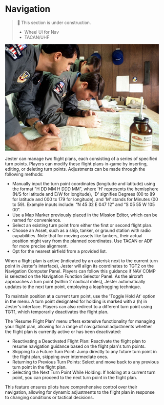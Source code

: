 # Navigation

> 🚧 This section is under construction.
>
> * Wheel UI for Nav
> * TACAN/UHF

![real_life_crew_with_map](../img/map_2.jpg)

Jester can manage two flight plans, each consisting of a series of specified turn points.
Players can modify these flight plans in-game by inserting, editing, or deleting turn points.
Adjustments can be made through the following methods:

* Manually input the turn point coordinates (longitude and latitude) using the format
  "H DD MM H DDD MM", where 'H' represents the hemisphere (N/S for latitude and E/W
  for longitude), 'D' signifies Degrees (00 to 89 for latitude and 000 to 179 for longitude),
  and 'M' stands for Minutes (00 to 59). Example inputs include: “N 45 32 E 047 12”
  and “S 05 55 W 105 00”.
* Use a Map Marker previously placed in the Mission Editor, which can be named for convenience.
* Select an existing turn point from either the first or second flight plan.
* Choose an Asset, such as a ship, tanker, or ground station with radio capabilities.
  Note that for moving assets like tankers, their actual position might vary from the planned
  coordinates. Use TACAN or ADF for more precise alignment.
* Opt for the nearest airfield from a provided list.

When a flight plan is active (indicated by an asterisk next to the current turn point in Jester's
interface), Jester will align its coordinates to TGT2 on the Navigation Computer Panel. Players
can follow this guidance if NAV COMP is selected on the Navigation Function Selector Panel.
As the aircraft approaches a turn point (within 2 nautical miles), Jester automatically updates
to the next turn point, employing a leapfrogging technique.

To maintain position at a current turn point, use the 'Toggle Hold At' option in the menu.
A turn point designated for holding is marked with a (h) in Jester's interface. Players
can also redirect to a different turn point using TGT1, which temporarily deactivates
the flight plan.

The 'Resume Flight Plan' menu offers extensive functionality for managing your flight plan,
allowing for a range of navigational adjustments whether the flight plan is currently
active or has been deactivated:

* Reactivating a Deactivated Flight Plan: Reactivate the flight plan to resume navigation
  guidance based on the flight plan's turn points.
* Skipping to a Future Turn Point: Jump directly to any future turn point in the flight plan,
  skipping over intermediate ones.
* Returning to Previous Turn Points: Select and move back to any previous turn point
  in the flight plan.
* Selecting the Next Turn Point While Holding: If holding at a current turn point,
  you can proceed to the next turn point in the flight plan.

This feature ensures pilots have comprehensive control over their navigation,
allowing for dynamic adjustments to the flight plan in response to changing
conditions or tactical decisions.
